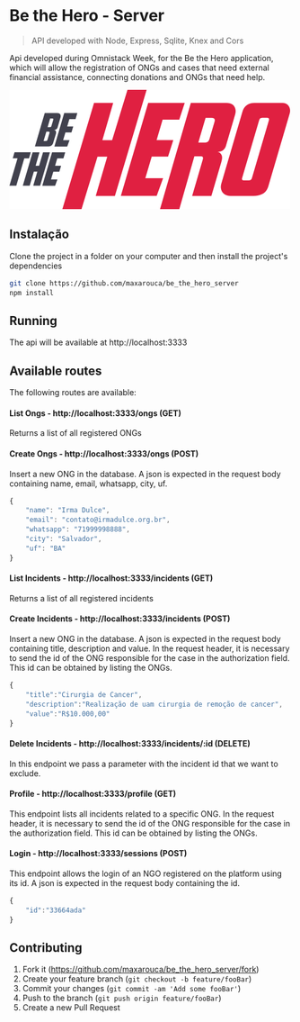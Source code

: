 # Be the Hero - Server

> API developed with Node, Express, Sqlite, Knex and Cors

Api developed during Omnistack Week, for the Be the Hero application, which will allow the registration of ONGs and cases that need external financial assistance, connecting donations and ONGs that need help.

![](./images/logo.svg)

## Instalação

Clone the project in a folder on your computer and then install the project's dependencies

```sh
git clone https://github.com/maxarouca/be_the_hero_server
npm install
```

## Running

The api will be available at http://localhost:3333

## Available routes

The following routes are available:

#### List Ongs - http://localhost:3333/ongs (GET)

Returns a list of all registered ONGs

#### Create Ongs - http://localhost:3333/ongs (POST)

Insert a new ONG in the database. A json is expected in the request body containing name, email, whatsapp, city, uf.

```js
{
	"name": "Irma Dulce",
	"email": "contato@irmadulce.org.br",
	"whatsapp": "71999998888",
	"city": "Salvador",
	"uf": "BA"
}

```

#### List Incidents - http://localhost:3333/incidents (GET)

Returns a list of all registered incidents

#### Create Incidents - http://localhost:3333/incidents (POST)

Insert a new ONG in the database. A json is expected in the request body containing title, description and value. In the request header, it is necessary to send the id of the ONG responsible for the case in the authorization field. This id can be obtained by listing the ONGs.

```js
{
	"title":"Cirurgia de Cancer",
	"description":"Realização de uam cirurgia de remoção de cancer",
	"value":"R$10.000,00"
}

```

#### Delete Incidents - http://localhost:3333/incidents/:id (DELETE)

In this endpoint we pass a parameter with the incident id that we want to exclude.

#### Profile - http://localhost:3333/profile (GET)

This endpoint lists all incidents related to a specific ONG. In the request header, it is necessary to send the id of the ONG responsible for the case in the authorization field. This id can be obtained by listing the ONGs.

#### Login - http://localhost:3333/sessions (POST)

This endpoint allows the login of an NGO registered on the platform using its id. A json is expected in the request body containing the id.

```js
{
	"id":"33664ada"
}

```

## Contributing

1. Fork it (<https://github.com/maxarouca/be_the_hero_server/fork>)
2. Create your feature branch (`git checkout -b feature/fooBar`)
3. Commit your changes (`git commit -am 'Add some fooBar'`)
4. Push to the branch (`git push origin feature/fooBar`)
5. Create a new Pull Request
